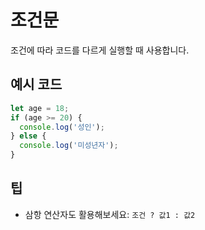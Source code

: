 # 조건문

조건에 따라 코드를 다르게 실행할 때 사용합니다.

## 예시 코드
```javascript
let age = 18;
if (age >= 20) {
  console.log('성인');
} else {
  console.log('미성년자');
}
```

## 팁
- 삼항 연산자도 활용해보세요: `조건 ? 값1 : 값2`
